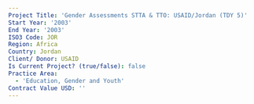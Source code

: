 ```yaml
---
Project Title: 'Gender Assessments STTA & TTO: USAID/Jordan (TDY 5)'
Start Year: '2003'
End Year: '2003'
ISO3 Code: JOR
Region: Africa
Country: Jordan
Client/ Donor: USAID
Is Current Project? (true/false): false
Practice Area:
  - 'Education, Gender and Youth'
Contract Value USD: ''
---
```

